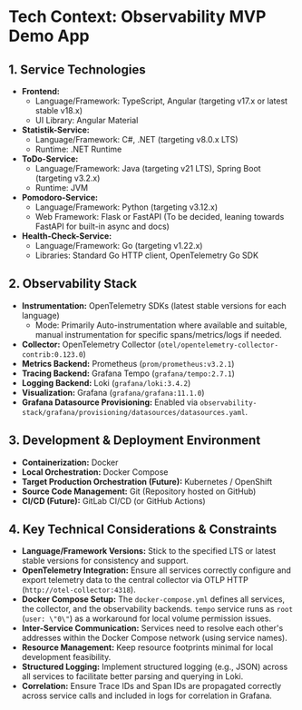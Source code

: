 # Tech Context: Observability MVP Demo App

## 1. Service Technologies

-   **Frontend:**
    -   Language/Framework: TypeScript, Angular (targeting v17.x or latest stable v18.x)
    -   UI Library: Angular Material
-   **Statistik-Service:**
    -   Language/Framework: C#, .NET (targeting v8.0.x LTS)
    -   Runtime: .NET Runtime
-   **ToDo-Service:**
    -   Language/Framework: Java (targeting v21 LTS), Spring Boot (targeting v3.2.x)
    -   Runtime: JVM
-   **Pomodoro-Service:**
    -   Language/Framework: Python (targeting v3.12.x)
    -   Web Framework: Flask or FastAPI (To be decided, leaning towards FastAPI for built-in async and docs)
-   **Health-Check-Service:**
    -   Language/Framework: Go (targeting v1.22.x)
    -   Libraries: Standard Go HTTP client, OpenTelemetry Go SDK

## 2. Observability Stack

-   **Instrumentation:** OpenTelemetry SDKs (latest stable versions for each language)
    -   Mode: Primarily Auto-instrumentation where available and suitable, manual instrumentation for specific spans/metrics/logs if needed.
-   **Collector:** OpenTelemetry Collector (`otel/opentelemetry-collector-contrib:0.123.0`)
-   **Metrics Backend:** Prometheus (`prom/prometheus:v3.2.1`)
-   **Tracing Backend:** Grafana Tempo (`grafana/tempo:2.7.1`)
-   **Logging Backend:** Loki (`grafana/loki:3.4.2`)
-   **Visualization:** Grafana (`grafana/grafana:11.1.0`)
-   **Grafana Datasource Provisioning:** Enabled via `observability-stack/grafana/provisioning/datasources/datasources.yaml`.

## 3. Development & Deployment Environment

-   **Containerization:** Docker
-   **Local Orchestration:** Docker Compose
-   **Target Production Orchestration (Future):** Kubernetes / OpenShift
-   **Source Code Management:** Git (Repository hosted on GitHub)
-   **CI/CD (Future):** GitLab CI/CD (or GitHub Actions)

## 4. Key Technical Considerations & Constraints

-   **Language/Framework Versions:** Stick to the specified LTS or latest stable versions for consistency and support.
-   **OpenTelemetry Integration:** Ensure all services correctly configure and export telemetry data to the central collector via OTLP HTTP (`http://otel-collector:4318`).
-   **Docker Compose Setup:** The `docker-compose.yml` defines all services, the collector, and the observability backends. `tempo` service runs as `root` (`user: \"0\"`) as a workaround for local volume permission issues.
-   **Inter-Service Communication:** Services need to resolve each other's addresses within the Docker Compose network (using service names).
-   **Resource Management:** Keep resource footprints minimal for local development feasibility.
-   **Structured Logging:** Implement structured logging (e.g., JSON) across all services to facilitate better parsing and querying in Loki.
-   **Correlation:** Ensure Trace IDs and Span IDs are propagated correctly across service calls and included in logs for correlation in Grafana. 